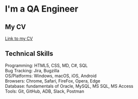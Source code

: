 # I'm a QA Engineer


## My CV

[Link to my CV](https://docs.google.com/document/d/1ZXm_Rub609JJ5u6mX-dDsWK7e6HJPDyY/edit?usp=share_link&ouid=116725339981788237776&rtpof=true&sd=true)

## Technical Skills

Programming:	HTML5, CSS, MD, C#, SQL  
Bug Tracking:	Jira, Bugzilla  
OS/Platforms:	Windows, macOS, iOS, Android  
Browsers:		Chrome, Safari, FireFox, Opera, Edge  
Database:		fundamentals of Oracle, MySQL, MS SQL, MS Access  
Tools: 		    Git, GitHub, ADB, Slack, Postman  





<!--
**kktpdr/kktpdr** is a ✨ _special_ ✨ repository because its `README.md` (this file) appears on your GitHub profile.

Here are some ideas to get you started:

- 🔭 I’m currently working on ...
- 🌱 I’m currently learning ...
- 👯 I’m looking to collaborate on ...
- 🤔 I’m looking for help with ...
- 💬 Ask me about ...
- 📫 How to reach me: ...
- 😄 Pronouns: ...
- ⚡ Fun fact: ...
-->
